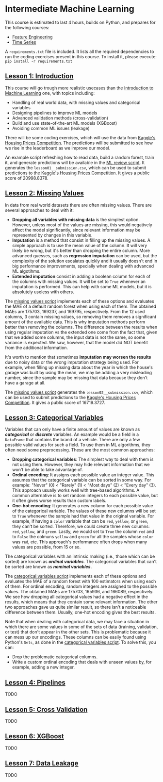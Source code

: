 # Intermediate Machine Learning
This course is estimated to last 4 hours, builds on Python, and prepares for the following courses:
- [Feature Engineering](https://www.kaggle.com/learn/feature-engineering)
- [Time Series](https://www.kaggle.com/learn/time-series)

A `requirements.txt` file is included. It lists all the required dependencies to run the coding exercises present in this course. To install it, please execute: `pip install -r requirements.txt`

## [Lesson 1: Introduction](https://www.kaggle.com/code/alexisbcook/introduction)
This course will go trough more realistic usecases than the [Introduction to Machine Learning](https://github.com/jmtc7/kaggle-courses/tree/main/00_intro_to_machine_learning) one, with topics including:
- Handling of real world data, with missing values and categorical variables
- Designing pipelines to improve ML models
- Advanced validation methods (cross-validation)
- Build and use state-of-the-art ML models (XGBoost)
- Avoiding common ML issues (leakage)

There will be some coding exercises, which will use the data from [Kaggle's Housing Prices Competition](https://www.kaggle.com/c/home-data-for-ml-course). The predictions will be submitted to see how we rise in the leaderboard as we improve our model.

An example script refreshing how to read data, build a random forest, train it, and generate predictions will be available in the [ML review script](https://github.com/jmtc7/kaggle-courses/tree/main/01_intermediate_machine_learning/coding_exercises/lesson01__ml_intro_review.py). It generates the `lesson01__submission.csv`, which can be used to submit predictions to the [Kaggle's Housing Prices Competition](https://www.kaggle.com/c/home-data-for-ml-course). It gives a public score of 20998.8378.


## [Lesson 2: Missing Values](https://www.kaggle.com/code/alexisbcook/missing-values)
In data from real world datasets there are often missing values. There are several approaches to deal with it:
- **Dropping all variables with missing data** is the simplest option. However, unless most of the values are missing, this would negatively affect the model significantly, since relevant information may be represented by changes in this variable.
- **Imputation** is a method that consist in filling up the missing values. A simple approach is to use the mean value of the column. It will very likely be wrong, but it's better than dropping the entire column. More advanced guesses, such as **regression imputation** can be used, but the complexity of the solution escalates quickly and it usually doesn't end in big performance improvements, specially when dealing with advanced ML algotihms.
- **Extended imputation** consist in adding a boolean column for each of the columns with missing values. It will be set to `True` whenever an imputation is performed. This can help with some ML models, but it is absolutely useless with others.

The [missing values script](https://github.com/jmtc7/kaggle-courses/tree/main/01_intermediate_machine_learning/coding_exercises/lesson02__missing_values.py) implements each of these options and evaluates the MAE of a default random forest when using each of them. The obtained MAEs are 175703, 169237, and 169795, respectively. From the 12 used columns, 3 contain missing values, so removing them removes a significant amount of the available data. This is why imputation methods perform better than removing the columns. The difference between the results when using regular imputation vs the extended one come from the fact that, given that we added some columns, the input data is not the same, so some variance is expected. We saw, however, that the model did NOT benefit from the additional information.

It's worth to mention that sometimes **imputation may worsen the results** due to noisy data or the wrong imputation strategy being used. For example, when filling up missing data about the year in which the house's garage was built by using the mean, we may be adding a very misleading number, since the sample may be missing that data because they don't have a garage at all.

The [missing values script](https://github.com/jmtc7/kaggle-courses/tree/main/01_intermediate_machine_learning/coding_exercises/lesson02__missing_values.py) generates the `lesson02__submission.csv`, which can be used to submit predictions to the [Kaggle's Housing Prices Competition](https://www.kaggle.com/c/home-data-for-ml-course). It gives a public score of 16719.3727.


## [Lesson 3: Categorical Variables](https://www.kaggle.com/code/alexisbcook/categorical-variables)
Variables that can only have a finite amount of values are known as ***categorical*** or ***discrete*** variables. An example would be a field in a `DataFrame` that contains the brand of a vehicle. There are only a few possible valid values for such a field. To use them in ML algorithms, they often need some preprocessing. These are the most common approaches:
- **Dropping categorical variables**: The simplest way to deal with them is not using them. However, they may hide relevant information that we won't be able to take advantage of.
- **Ordinal encoding**: It assigns each possible value an integer value. This assumes that the categorical variable can be sorted in some way. For example: "Never" (0) < "Rarely" (1) < "Most days" (2) < "Every day" (3). This approach usually works well with tree-based algorithms. A common alternative is to set random integers to each possible value, but it often gives worse results than custom labels.
- **One-hot encoding**: It generates a new column for each possible value of the categorical variable. The values of these new columns will be set to `True` whenever the sample had that value in the original variable. For example, if having a `color` variable that can be `red`, `yellow`, or `green`, they can't be sorted. Therefore, we could create three new columns: `red`, `yellow`, and `green`. Lastly, we would set to `True` the column `red` and to `False` the colmuns `yellow` and `green` for all the samples whose `color` was `red`, etc. This approach's performance often drops when many values are possible, from 15 or so.

The categorical variables with an intrinsic rnaking (i.e., those which can be sorted) are known as ***ordinal variables***. The categorical variables that can't be sorted are known as ***nominal variables***.

The [categorical variables script](https://github.com/jmtc7/kaggle-courses/tree/main/01_intermediate_machine_learning/coding_exercises/lesson03__categorical_variables.py) implements each of these options and evaluates the MAE of a random forest with 100 estimators when using each of them. For ordinal encoding, random integers are assigned to the possible values. The obtained MAEs are 175703, 165936, and 166089, respectively. We see how dropping all categorical values had a negative effect in the results, which means that they contain some relevant information. The other two approaches gave us quite similar result, so there isn't a noticeable difference between them. Usually, one-hot encoding gives the best results.

Note that when dealing with categorical data, we may face a situation in which there are some values in some of the sets of data (training, validation, or test) that don't appear in the other sets. This is problematic because it can mess up our encodings. These columns can be easily found using Python's `Sets`, as done in the [categorical variables script](https://github.com/jmtc7/kaggle-courses/tree/main/01_intermediate_machine_learning/coding_exercises/lesson03__categorical_variables.py). To solve this, you can:
- Drop the problematic categorical columns.
- Write a custom ordinal encoding that deals with unseen values by, for example, adding a new integer.


## [Lesson 4: Pipelines](https://www.kaggle.com/code/alexisbcook/pipelines)
TODO


## [Lesson 5: Cross Validation](https://www.kaggle.com/code/alexisbcook/cross-validation)
TODO


## [Lesson 6: XGBoost](https://www.kaggle.com/code/alexisbcook/xgboost)
TODO


## [Lesson 7: Data Leakage](https://www.kaggle.com/code/alexisbcook/data-leakage)
TODO
